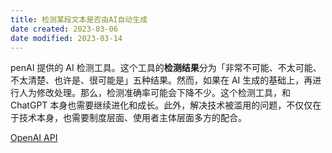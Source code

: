 ```yaml
---
title: 检测某段文本是否由AI自动生成
date created: 2023-03-06
date modified: 2023-03-14
---
```


penAI 提供的 AI 检测工具。这个工具的**检测结果**分为「非常不可能、不太可能、不太清楚、也许是、很可能是」五种结果。然而，如果在 AI 生成的基础上，再进行人为修改处理。那么，检测准确率可能会下降不少。这个检测工具，和 ChatGPT 本身也需要继续进化和成长。此外，解决技术被滥用的问题，不仅仅在于技术本身，也需要制度层面、使用者主体层面多方的配合。

[OpenAI API](https://platform.openai.com/ai-text-classifier)
